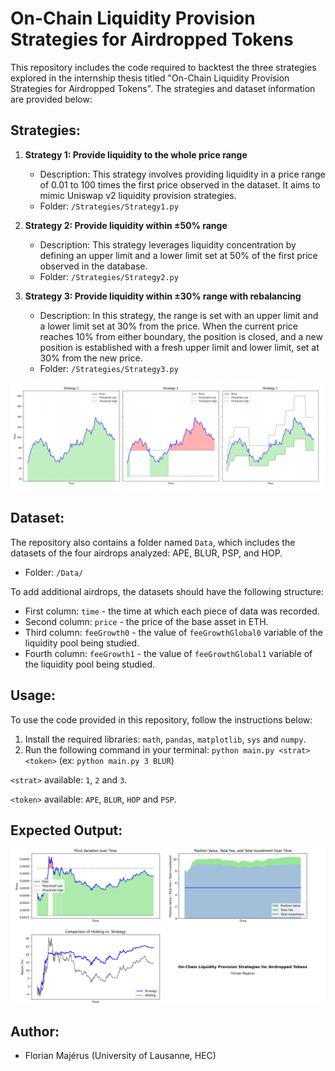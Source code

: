 # On-Chain Liquidity Provision Strategies for Airdropped Tokens

This repository includes the code required to backtest the three strategies explored in the internship thesis titled "On-Chain Liquidity Provision Strategies for Airdropped Tokens". The strategies and dataset information are provided below:

## Strategies:

1. **Strategy 1: Provide liquidity to the whole price range**
    - Description: This strategy involves providing liquidity in a price range of 0.01 to 100 times the first price observed in the dataset. It aims to mimic Uniswap v2 liquidity provision strategies.
    - Folder: `/Strategies/Strategy1.py`

2. **Strategy 2: Provide liquidity within ±50% range**
    - Description: This strategy leverages liquidity concentration by defining an upper limit and a lower limit set at 50% of the first price observed in the database.
    - Folder: `/Strategies/Strategy2.py`

3. **Strategy 3: Provide liquidity within ±30% range with rebalancing**
    - Description: In this strategy, the range is set with an upper limit and a lower limit set at 30% from the price. When the current price reaches 10% from either boundary, the position is closed, and a new position is established with a fresh upper limit and lower limit, set at 30% from the new price.
    - Folder: `/Strategies/Strategy3.py`

![Illustration of Strategy 1, Strategy 2 and Strategy 3.](Strategies/StrategiesIllustration.png)

## Dataset:

The repository also contains a folder named `Data`, which includes the datasets of the four airdrops analyzed: APE, BLUR, PSP, and HOP.

- Folder: `/Data/`

To add additional airdrops, the datasets should have the following structure:

- First column: `time` - the time at which each piece of data was recorded.
- Second column: `price` - the price of the base asset in ETH.
- Third column: `feeGrowth0` - the value of `feeGrowthGlobal0` variable of the liquidity pool being studied.
- Fourth column: `feeGrowth1` - the value of `feeGrowthGlobal1` variable of the liquidity pool being studied. 

## Usage:

To use the code provided in this repository, follow the instructions below:

1. Install the required libraries: `math`, `pandas`, `matplotlib`, `sys` and `numpy`. 
2. Run the following command in your terminal: `python main.py <strat> <token>` (ex: `python main.py 3 BLUR`)

`<strat>` available: `1`, `2` and `3`.

`<token>` available: `APE`, `BLUR`, `HOP` and `PSP`.

## Expected Output:

![Illustration of expected output.](Strategies/Output.png)
    
## Author:

- Florian Majérus (University of Lausanne, HEC)

